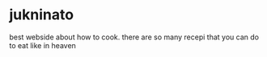# jukninato
best webside about how to cook. there are so many recepi that you can do to eat like in heaven

